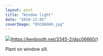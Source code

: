 ```yaml
---
layout: post
title: "Window light"
date: "2019-12-05"
coverImage: "DSC06660.jpg"
---
```


![](//assets/images/DSC06660.jpg)(https://kenbooth.net/3345-2/dsc06660/)

Plant on window sill.
